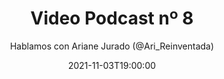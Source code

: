 ---
title: 'Video Podcast nº 8'
date: '2021-11-03T19:00:00'
author: 'Hablamos con Ariane Jurado (@Ari_Reinventada)'
img: '/images/08-antes.jpg'
alt: 'Video Podcast nº 8 - Estuvimos hablando con Ariane Jurado (@Ari_Reinventada). 03 de Noviembre, 19.00 horas. Thanks to Avatar Recep Kütük & Pierre - Louis Anceau for their icons.'
body: ''
video: 'https://www.youtube.com/watch?v=EUWfR6btzNQ'
publishVideo: false
--- 